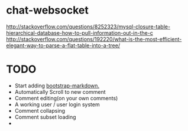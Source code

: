 # chat-websocket
http://stackoverflow.com/questions/8252323/mysql-closure-table-hierarchical-database-how-to-pull-information-out-in-the-c
http://stackoverflow.com/questions/192220/what-is-the-most-efficient-elegant-way-to-parse-a-flat-table-into-a-tree/

# TODO

- Start adding [bootstrap-markdown.](http://www.codingdrama.com/bootstrap-markdown/)
- Automatically Scroll to new comment
- Comment editing(on your own comments)
- A working user / user login system
- Comment collapsing
- Comment subset loading
- 